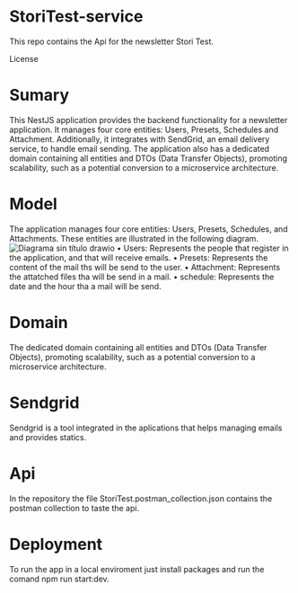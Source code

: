 # StoriTest-service
This repo contains the Api for the newsletter Stori Test.

License

# Sumary
This NestJS application provides the backend functionality for a newsletter application. It manages four core entities: Users, Presets, Schedules and Attachment. Additionally, it integrates with SendGrid, an email delivery service, to handle email sending. The application also has a dedicated domain containing all entities and DTOs (Data Transfer Objects), promoting scalability, such as a potential conversion to a microservice architecture.

# Model
The application manages four core entities: Users, Presets, Schedules, and Attachments. These entities are illustrated in the following diagram.
![Diagrama sin título drawio](https://github.com/oscartorres098/StoriTest/assets/36300388/f5fab576-836f-48f6-a1fc-9dd3be4c4d3c)
  • Users: Represents the people that register in the application, and that will receive emails.
  • Presets: Represents the content of the mail ths will be send to the user.
  • Attachment: Represents the attatched files tha will be send in a mail.
  • schedule: Represents the date and the hour tha a mail will be send.

# Domain
The dedicated domain containing all entities and DTOs (Data Transfer Objects), promoting scalability, such as a potential conversion to a microservice architecture. 

# Sendgrid
Sendgrid is a tool integrated in the aplications that helps managing emails and provides statics.

# Api 
In the repository the file StoriTest.postman_collection.json contains the postman collection to taste the api.

# Deployment
To run the app in a local enviroment just install packages and run the comand npm run start:dev.

